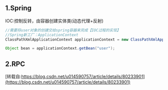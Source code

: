 ## 1.Spring
IOC:控制反转，由容器创建实体类(动态代理+反射)
```java
//需要将user对象的创建交给spring容器来完成【IOC过程的实现】
//Spring新工厂：ApplicationContext
ClassPathXmlApplicationContext applicationContext = new ClassPathXmlApplicationContext("applicationContext.xml");

Object bean = applicationContext.getBean("user"); 
```

## 2.RPC
[转载自:https://blog.csdn.net/u014590757/article/details/80233901](https://blog.csdn.net/u014590757/article/details/80233901)
